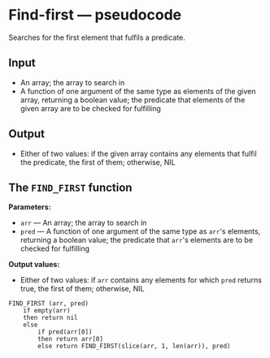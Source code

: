 # Find-first — pseudocode

Searches for the first element that fulfils a predicate.

## Input

- An array; the array to search in
- A function of one argument of the same type as elements of the given array, returning a boolean value; the predicate that elements of the given array are to be checked for fulfilling

## Output

- Either of two values: if the given array contains any elements that fulfil the predicate, the first of them; otherwise, NIL

## The `FIND_FIRST` function

**Parameters:**

- `arr` — An array; the array to search in
- `pred` — A function of one argument of the same type as `arr`'s elements, returning a boolean value; the predicate that `arr`'s elements are to be checked for fulfilling

**Output values:**

- Either of two values: if `arr` contains any elements for which `pred` returns true, the first of them; otherwise, NIL

```
FIND_FIRST (arr, pred)
	if empty(arr)
	then return nil
	else
		if pred(arr[0])
		then return arr[0]
		else return FIND_FIRST(slice(arr, 1, len(arr)), pred)
```